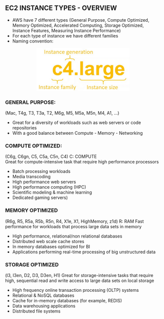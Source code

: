 ## EC2 INSTANCE TYPES - OVERVIEW

- AWS have 7 different types (General Purpose, Compute Optimized, Memory Optimized, Accelerated Computing, Storage Optimized, Instance Features, Measuring Instance Performance)
- For each type of instance we have different families
- Naming convention:

<p align="center">
  <img src="/Journey/10202/ec2.PNG" width="300" height="140"></p>

### GENERAL PURPOSE:
(Mac, T4g, T3, T3a, T2, M6g, M5, M5a, M5n, M4, A1, ...)
- Great for a diversity of workloads such as web servers or code repositories
- With a good balance between Compute - Memory - Networking

### COMPUTE OPTIMIZED:
(C6g, C6gn, C5, C5a, C5n, C4)    C: COMPUTE <br/>
Great for compute-intensive task that require high performance processors 
- Batch processing workloads
- Media transcoding
- High performance web servers
- High performance computing (HPC)
- Scientific modeling & machine learning
- Dedicated gaming servers)

### MEMORY OPTIMIZED
(R6g, R5, R5a, R5b, R5n, R4, X1e, X1, HighMemory, z1d)    R: RAM
Fast performance for workloads that process large data sets in memory
- High performance, relational/non relational databases
- Distributed web scale cache stores
- In memory databases optimized for BI
- Applications performing real-time processing of big unstructured data 

### STORAGE OPTIMIZED
(l3, l3en, D2, D3, D3en, H1)
Great for storage-intensive tasks that require high, sequential read and write access to large data sets on local storage
- High frequency online transaction processing (OLTP) systems
- Relational & NoSQL databases
- Cache for in-memory databases (for example, REDIS)
- Data warehousing applications
- Distributed file systems
